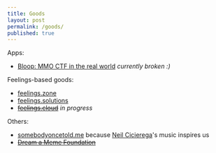 ```yaml
---
title: Goods
layout: post
permalink: /goods/
published: true
---
```

Apps:
- [Bloop: MMO CTF in the real world](http://bloop.website) *currently broken :)*

Feelings-based goods:
- [feelings.zone](http://feelings.zone)
- [feelings.solutions](https://feelings.solutions)
- [~~feelings.cloud~~](http://feelings.cloud) *in progress*

Others:
- [somebodyoncetold.me](http://somebodyoncetold.me) because [Neil Cicierega](http://neilcicierega.com)'s music inspires us
- [~~Dream a Meme Foundation~~](http://dreamameme.org)
